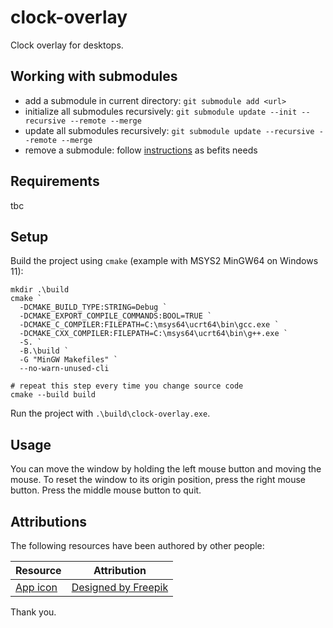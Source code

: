# clock-overlay

Clock overlay for desktops.

## Working with submodules

* add a submodule in current directory: `git submodule add <url>`
* initialize all submodules recursively: `git submodule update --init --recursive --remote --merge`
* update all submodules recursively: `git submodule update --recursive --remote --merge`
* remove a submodule: follow [instructions](https://stackoverflow.com/questions/1260748/how-do-i-remove-a-submodule) as befits needs

## Requirements

tbc

## Setup

Build the project using `cmake` (example with MSYS2 MinGW64 on Windows 11):

```pwsh
mkdir .\build
cmake `
  -DCMAKE_BUILD_TYPE:STRING=Debug `
  -DCMAKE_EXPORT_COMPILE_COMMANDS:BOOL=TRUE `
  -DCMAKE_C_COMPILER:FILEPATH=C:\msys64\ucrt64\bin\gcc.exe `
  -DCMAKE_CXX_COMPILER:FILEPATH=C:\msys64\ucrt64\bin\g++.exe `
  -S. `
  -B.\build `
  -G "MinGW Makefiles" `
  --no-warn-unused-cli

# repeat this step every time you change source code
cmake --build build
```

Run the project with `.\build\clock-overlay.exe`.

## Usage

You can move the window by holding the left mouse button and moving the mouse. To reset the window
to its origin position, press the right mouse button. Press the middle mouse button to quit.

## Attributions

The following resources have been authored by other people:

| Resource                    | Attribution                                    |
| --------------------------- | ---------------------------------------------- |
| [App icon](assets/icon.ico) | [Designed by Freepik](https://www.freepik.com) |

Thank you.
